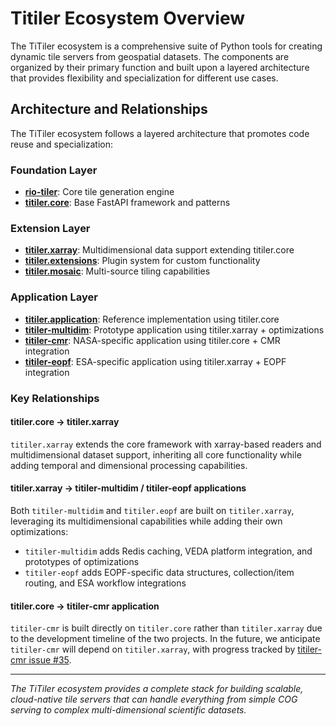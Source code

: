 # Titiler Ecosystem Overview

The TiTiler ecosystem is a comprehensive suite of Python tools for creating dynamic tile servers from geospatial datasets. The components are organized by their primary function and built upon a layered architecture that provides flexibility and specialization for different use cases.

## Architecture and Relationships

The TiTiler ecosystem follows a layered architecture that promotes code reuse and specialization:

### Foundation Layer
- **[rio-tiler](https://github.com/cogeotiff/rio-tiler)**: Core tile generation engine
- **[titiler.core](https://github.com/developmentseed/titiler/tree/main/src/titiler/core)**: Base FastAPI framework and patterns

### Extension Layer
- **[titiler.xarray](https://github.com/developmentseed/titiler/tree/main/src/titiler/xarray)**: Multidimensional data support extending titiler.core
- **[titiler.extensions](https://github.com/developmentseed/titiler/tree/main/src/titiler/extensions)**: Plugin system for custom functionality
- **[titiler.mosaic](https://github.com/developmentseed/titiler/tree/main/src/titiler/mosaic)**: Multi-source tiling capabilities

### Application Layer
- **[titiler.application](https://github.com/developmentseed/titiler/tree/main/src/titiler/application)**: Reference implementation using titiler.core
- **[titiler-multidim](https://github.com/developmentseed/titiler-multidim)**: Prototype application using titiler.xarray + optimizations
- **[titiler-cmr](https://github.com/developmentseed/titiler-cmr)**: NASA-specific application using titiler.core + CMR integration
- **[titiler-eopf](https://github.com/EOPF-Explorer/titiler-eopf)**: ESA-specific application using titiler.xarray + EOPF integration

### Key Relationships

#### **titiler.core → titiler.xarray**

`titiler.xarray` extends the core framework with xarray-based readers and multidimensional dataset support, inheriting all core functionality while adding temporal and dimensional processing capabilities.

#### **titiler.xarray → titiler-multidim / titiler-eopf applications**

Both `titiler-multidim` and `titiler.eopf` are built on `titiler.xarray`, leveraging its multidimensional capabilities while adding their own optimizations:

- `titiler-multidim` adds Redis caching, VEDA platform integration, and prototypes of optimizations
- `titiler-eopf` adds EOPF-specific data structures, collection/item routing, and ESA workflow integrations

#### **titiler.core → titiler-cmr application**

`titiler-cmr` is built directly on `titiler.core` rather than `titiler.xarray` due to the development timeline of the two projects. In the future, we anticipate
`titiler-cmr` will depend on `titiler.xarray`, with progress tracked by [titiler-cmr issue #35](https://github.com/developmentseed/titiler-cmr/issues/35).

---

*The TiTiler ecosystem provides a complete stack for building scalable, cloud-native tile servers that can handle everything from simple COG serving to complex multi-dimensional scientific datasets.*
